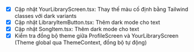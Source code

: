 - [x] Cập nhật YourLibraryScreen.tsx: Thay thế màu cố định bằng Tailwind classes với dark variants
- [x] Cập nhật LibraryItemButton.tsx: Thêm dark mode cho text
- [x] Cập nhật SongItem.tsx: Thêm dark mode cho text
- [x] Kiểm tra đồng bộ theme giữa ProfileScreen và YourLibraryScreen (Theme global qua ThemeContext, đồng bộ tự động)
